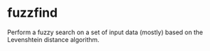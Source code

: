 # fuzzfind
Perform a fuzzy search on a set of input data (mostly) based on the Levenshtein distance algorithm.
